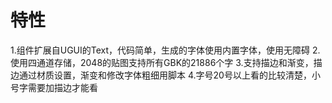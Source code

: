 # 特性
1.组件扩展自UGUI的Text，代码简单，生成的字体使用内置字体，使用无障碍
2.使用四通道存储，2048的贴图支持所有GBK的21886个字
3.支持描边和渐变，描边通过材质设置，渐变和修改字体粗细用脚本
4.字号20号以上看的比较清楚，小号字需要加描边才能看

